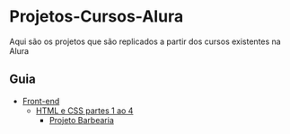 # Projetos-Cursos-Alura
Aqui são os projetos que são replicados a partir dos cursos existentes na Alura

## Guia
* [Front-end](https://github.com/jhonleandro/Projetos-Cursos-Alura/tree/main/Front-end)
  * [HTML e CSS partes 1 ao 4](https://github.com/jhonleandro/Projetos-Cursos-Alura/tree/main/Front-end/HTML%20e%20CSS%201-4)
    * [Projeto Barbearia](https://github.com/jhonleandro/Projetos-Cursos-Alura/tree/main/Front-end/HTML%20e%20CSS%201-4/Projeto%20Barbearia)
